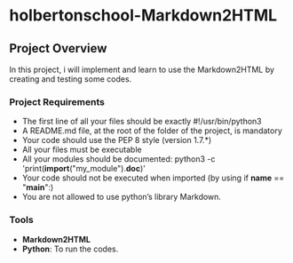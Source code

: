 # holbertonschool-Markdown2HTML



## Project Overview

In this project, i will implement and learn to use the Markdown2HTML by creating and testing some codes.


### Project Requirements
- The first line of all your files should be exactly #!/usr/bin/python3
- A README.md file, at the root of the folder of the project, is mandatory
- Your code should use the PEP 8 style (version 1.7.*)
- All your files must be executable
- All your modules should be documented: python3 -c 'print(__import__("my_module").__doc__)'
- Your code should not be executed when imported (by using if __name__ == "__main__":)
- You are not allowed to use python’s library Markdown.

### Tools
- **Markdown2HTML**
- **Python**: To run the codes.
